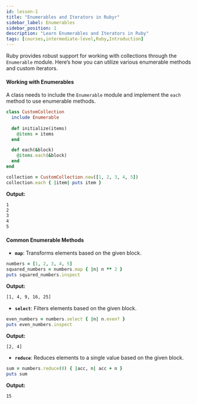 ```yaml
---
id: lesson-1
title: "Enumerables and Iterators in Rubyr"
sidebar_label: Enumerables
sidebar_position: 1
description: "Learn Enumerables and Iterators in Ruby"
tags: [courses,intermediate-level,Ruby,Introduction]
---  
```

  

Ruby provides robust support for working with collections through the `Enumerable` module. Here’s how you can utilize various enumerable methods and custom iterators.

#### Working with Enumerables

A class needs to include the `Enumerable` module and implement the `each` method to use enumerable methods.

```ruby
class CustomCollection
  include Enumerable
  
  def initialize(items)
    @items = items
  end

  def each(&block)
    @items.each(&block)
  end
end

collection = CustomCollection.new([1, 2, 3, 4, 5])
collection.each { |item| puts item }
```

**Output:**

```bash
1
2
3
4
5
```

#### Common Enumerable Methods

- **`map`**: Transforms elements based on the given block.

```ruby
numbers = [1, 2, 3, 4, 5]
squared_numbers = numbers.map { |n| n ** 2 }
puts squared_numbers.inspect
```

**Output:**

```bash
[1, 4, 9, 16, 25]
```

- **`select`**: Filters elements based on the given block.

```ruby
even_numbers = numbers.select { |n| n.even? }
puts even_numbers.inspect
```

**Output:**

```bash
[2, 4]
```

- **`reduce`**: Reduces elements to a single value based on the given block.

```ruby
sum = numbers.reduce(0) { |acc, n| acc + n }
puts sum
```

**Output:**

```bash
15
```
